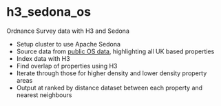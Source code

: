# h3_sedona_os
Ordnance Survey data with H3 and Sedona

- Setup cluster to use Apache Sedona
- Source data from [public OS data](https://www.ordnancesurvey.co.uk/business-government/products/open-uprn), highlighting all UK based properties
- Index data with H3
- Find overlap of properties using H3
- Iterate through those for higher density and lower density property areas
- Output at ranked by distance dataset between each property and nearest neighbours
